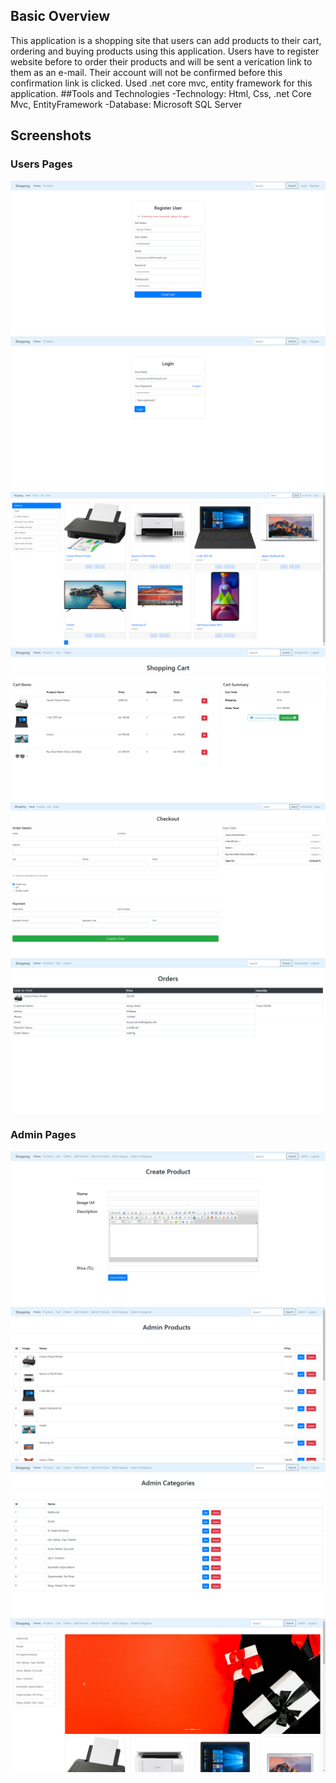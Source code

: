 ## Basic Overview
This application is a shopping site that users can add products to their cart, ordering and buying products using this application. Users have to register website before to order their products and will be sent a verication link to them as an e-mail. Their account will not be confirmed before this confirmation link is clicked. Used .net core mvc, entity framework for this application.
##Tools and Technologies
-Technology: Html, Css, .net Core Mvc, EntityFramework
-Database: Microsoft SQL Server
## Screenshots
### Users Pages
![](images/1.PNG)
![](images/2.PNG)
![](images/3.PNG)
![](images/4.PNG)
![](images/5.PNG)
![](images/6.PNG)
### Admin Pages
![](images/7.PNG)
![](images/8.PNG)
![](images/9.PNG)
![](images/10.PNG)
